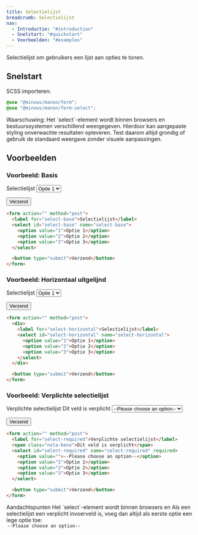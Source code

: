 ```yaml
---
title: Selectielijst
breadcrumb: Selectielijst
nav:
  - Introductie: "#introduction"
  - Snelstart: "#quickstart"
  - Voorbeelden: "#examples"
---
```


<p class="introduction">Selectielijst om gebruikers een lijst aan opties te tonen.</p>

<h2 id="quickstart">Snelstart</h2>

SCSS importeren:

```scss
@use "@minvws/manon/form";
@use "@minvws/manon/form-select";
```

<p class="warning" role="group" aria-label="waarschuwing">
  <span>Waarschuwing:</span> Het `select`-element wordt binnen browsers en
  bestuurssystemen verschillend weergegeven. Hierdoor kan aangepaste styling onverwachte
  resultaten opleveren. Test daarom altijd grondig of gebruik de standaard weergave zonder
  visuele aanpassingen.
</p>

<h2 id="examples">Voorbeelden</h2>

### Voorbeeld: Basis

<form action="" method="post">
  <label for="select-base">Selectielijst</label>
  <select id="select-base" name="select-base">
    <option value="1">Optie 1</option>
    <option value="2">Optie 2</option>
    <option value="3">Optie 3</option>
  </select>

<button type="submit">Verzend</button>

</form>

```html
<form action="" method="post">
  <label for="select-base">Selectielijst</label>
  <select id="select-base" name="select-base">
    <option value="1">Optie 1</option>
    <option value="2">Optie 2</option>
    <option value="3">Optie 3</option>
  </select>

  <button type="submit">Verzend</button>
</form>
```

### Voorbeeld: Horizontaal uitgelijnd

<form action="" method="post">
  <div>
    <label for="select-horizontal">Selectielijst</label>
    <select id="select-horizontal" name="select-horizontal">
      <option value="1">Optie 1</option>
      <option value="2">Optie 2</option>
      <option value="3">Optie 3</option>
    </select>
  </div>

<button type="submit">Verzend</button>

</form>

```html
<form action="" method="post">
  <div>
    <label for="select-horizontal">Selectielijst</label>
    <select id="select-horizontal" name="select-horizontal">
      <option value="1">Optie 1</option>
      <option value="2">Optie 2</option>
      <option value="3">Optie 3</option>
    </select>
  </div>

  <button type="submit">Verzend</button>
</form>
```

### Voorbeeld: Verplichte selectielijst

<form action="" method="post">
  <label for="select-required">Verplichte selectielijst</label>
  <span class="nota-bene">Dit veld is verplicht</span>
  <select id="select-required" name="select-required" required>
    <option value="">--Please choose an option--</option>
    <option value="1">Optie 1</option>
    <option value="2">Optie 2</option>
    <option value="3">Optie 3</option>
  </select>

<button type="submit">Verzend</button>

</form>

```html
<form action="" method="post">
  <label for="select-required">Verplichte selectielijst</label>
  <span class="nota-bene">Dit veld is verplicht</span>
  <select id="select-required" name="select-required" required>
    <option value="">--Please choose an option--</option>
    <option value="1">Optie 1</option>
    <option value="2">Optie 2</option>
    <option value="3">Optie 3</option>
  </select>

  <button type="submit">Verzend</button>
</form>
```

<p class="explanation" role="group" aria-label="toelichting">
  <span>Aandachtspunten</span> Het `select`-element wordt binnen browsers en
  Als een selectielijst een verplicht invoerveld is, voeg dan altijd als eerste
  optie een lege optie toe: <code><option value="">--Please choose an option--</option></code>
</p>
